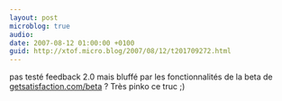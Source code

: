```yaml
---
layout: post
microblog: true
audio: 
date: 2007-08-12 01:00:00 +0100
guid: http://xtof.micro.blog/2007/08/12/t201709272.html
---
```

pas testé feedback 2.0 mais bluffé par les fonctionnalités de la beta de [getsatisfaction.com/beta](http://getsatisfaction.com/beta) ? Très pinko ce truc ;)
